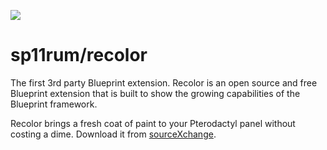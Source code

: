 ![](https://cdn.discordapp.com/attachments/1094957646735495208/1136992921967661066/recolor.jpg)
# sp11rum/recolor
The first 3rd party Blueprint extension. Recolor is an open source and free Blueprint extension that is built to show the growing capabilities of the Blueprint framework.

Recolor brings a fresh coat of paint to your Pterodactyl panel without costing a dime. Download it from [sourceXchange](https://www.sourcexchange.net/products/recolor).
